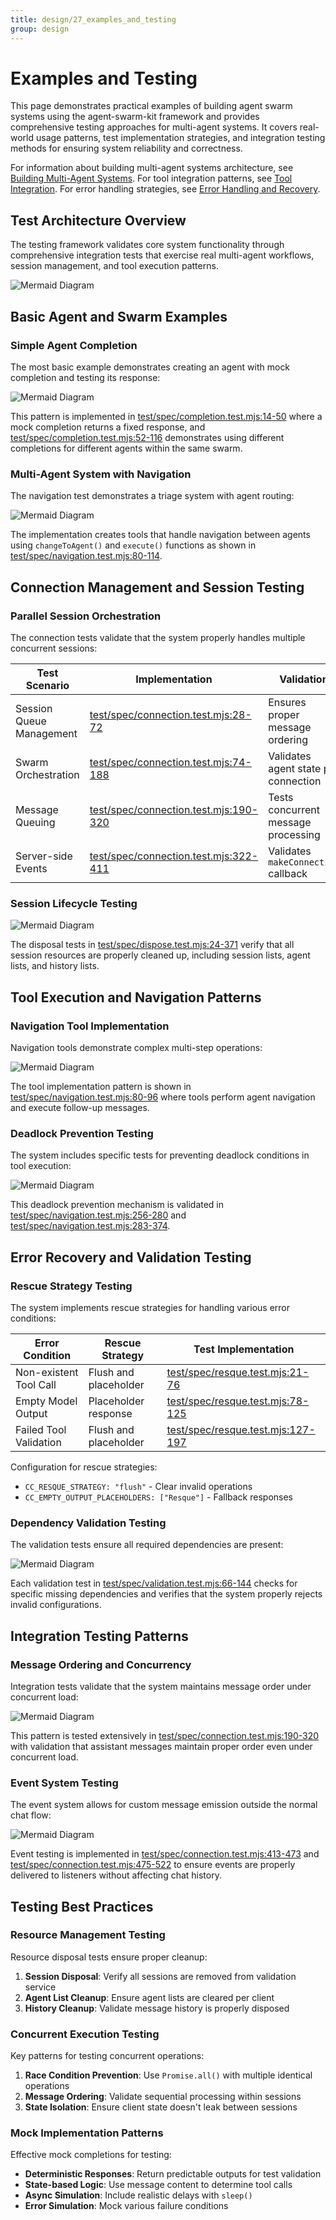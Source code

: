 ```yaml
---
title: design/27_examples_and_testing
group: design
---
```


# Examples and Testing

This page demonstrates practical examples of building agent swarm systems using the agent-swarm-kit framework and provides comprehensive testing approaches for multi-agent systems. It covers real-world usage patterns, test implementation strategies, and integration testing methods for ensuring system reliability and correctness.

For information about building multi-agent systems architecture, see [Building Multi-Agent Systems](./23_Building_Multi-Agent_Systems.md). For tool integration patterns, see [Tool Integration](./24_Tool_Integration.md). For error handling strategies, see [Error Handling and Recovery](./26_Error_Handling_and_Recovery.md).

## Test Architecture Overview

The testing framework validates core system functionality through comprehensive integration tests that exercise real multi-agent workflows, session management, and tool execution patterns.

![Mermaid Diagram](./diagrams/27_Examples_and_Testing_0.svg)

## Basic Agent and Swarm Examples

### Simple Agent Completion

The most basic example demonstrates creating an agent with mock completion and testing its response:

![Mermaid Diagram](./diagrams/27_Examples_and_Testing_1.svg)

This pattern is implemented in [test/spec/completion.test.mjs:14-50]() where a mock completion returns a fixed response, and [test/spec/completion.test.mjs:52-116]() demonstrates using different completions for different agents within the same swarm.

### Multi-Agent System with Navigation

The navigation test demonstrates a triage system with agent routing:

![Mermaid Diagram](./diagrams/27_Examples_and_Testing_2.svg)

The implementation creates tools that handle navigation between agents using `changeToAgent()` and `execute()` functions as shown in [test/spec/navigation.test.mjs:80-114]().

## Connection Management and Session Testing

### Parallel Session Orchestration

The connection tests validate that the system properly handles multiple concurrent sessions:

| Test Scenario | Implementation | Validation |
|---------------|----------------|------------|
| Session Queue Management | [test/spec/connection.test.mjs:28-72]() | Ensures proper message ordering |
| Swarm Orchestration | [test/spec/connection.test.mjs:74-188]() | Validates agent state per connection |
| Message Queuing | [test/spec/connection.test.mjs:190-320]() | Tests concurrent message processing |
| Server-side Events | [test/spec/connection.test.mjs:322-411]() | Validates `makeConnection` callback |

### Session Lifecycle Testing

![Mermaid Diagram](./diagrams/27_Examples_and_Testing_3.svg)

The disposal tests in [test/spec/dispose.test.mjs:24-371]() verify that all session resources are properly cleaned up, including session lists, agent lists, and history lists.

## Tool Execution and Navigation Patterns

### Navigation Tool Implementation

Navigation tools demonstrate complex multi-step operations:

![Mermaid Diagram](./diagrams/27_Examples_and_Testing_4.svg)

The tool implementation pattern is shown in [test/spec/navigation.test.mjs:80-96]() where tools perform agent navigation and execute follow-up messages.

### Deadlock Prevention Testing

The system includes specific tests for preventing deadlock conditions in tool execution:

![Mermaid Diagram](./diagrams/27_Examples_and_Testing_5.svg)

This deadlock prevention mechanism is validated in [test/spec/navigation.test.mjs:256-280]() and [test/spec/navigation.test.mjs:283-374]().

## Error Recovery and Validation Testing

### Rescue Strategy Testing

The system implements rescue strategies for handling various error conditions:

| Error Condition | Rescue Strategy | Test Implementation |
|-----------------|-----------------|-------------------|
| Non-existent Tool Call | Flush and placeholder | [test/spec/resque.test.mjs:21-76]() |
| Empty Model Output | Placeholder response | [test/spec/resque.test.mjs:78-125]() |
| Failed Tool Validation | Flush and placeholder | [test/spec/resque.test.mjs:127-197]() |

Configuration for rescue strategies:
- `CC_RESQUE_STRATEGY: "flush"` - Clear invalid operations
- `CC_EMPTY_OUTPUT_PLACEHOLDERS: ["Resque"]` - Fallback responses

### Dependency Validation Testing

The validation tests ensure all required dependencies are present:

![Mermaid Diagram](./diagrams/27_Examples_and_Testing_6.svg)

Each validation test in [test/spec/validation.test.mjs:66-144]() checks for specific missing dependencies and verifies that the system properly rejects invalid configurations.

## Integration Testing Patterns

### Message Ordering and Concurrency

Integration tests validate that the system maintains message order under concurrent load:

![Mermaid Diagram](./diagrams/27_Examples_and_Testing_7.svg)

This pattern is tested extensively in [test/spec/connection.test.mjs:190-320]() with validation that assistant messages maintain proper order even under concurrent load.

### Event System Testing

The event system allows for custom message emission outside the normal chat flow:

![Mermaid Diagram](./diagrams/27_Examples_and_Testing_8.svg)

Event testing is implemented in [test/spec/connection.test.mjs:413-473]() and [test/spec/connection.test.mjs:475-522]() to ensure events are properly delivered to listeners without affecting chat history.

## Testing Best Practices

### Resource Management Testing

Resource disposal tests ensure proper cleanup:

1. **Session Disposal**: Verify all sessions are removed from validation service
2. **Agent List Cleanup**: Ensure agent lists are cleared per client
3. **History Cleanup**: Validate message history is properly disposed

### Concurrent Execution Testing

Key patterns for testing concurrent operations:

1. **Race Condition Prevention**: Use `Promise.all()` with multiple identical operations
2. **Message Ordering**: Validate sequential processing within sessions
3. **State Isolation**: Ensure client state doesn't leak between sessions

### Mock Implementation Patterns

Effective mock completions for testing:

- **Deterministic Responses**: Return predictable outputs for test validation
- **State-based Logic**: Use message content to determine tool calls
- **Async Simulation**: Include realistic delays with `sleep()`
- **Error Simulation**: Mock various failure conditions
